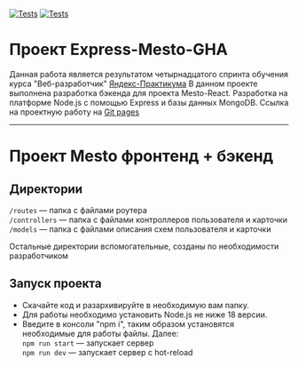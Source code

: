 [![Tests](../../actions/workflows/tests-13-sprint.yml/badge.svg)](../../actions/workflows/tests-13-sprint.yml) [![Tests](../../actions/workflows/tests-14-sprint.yml/badge.svg)](../../actions/workflows/tests-14-sprint.yml)
# Проект Express-Mesto-GHA #
Данная работа является результатом четырнадцатого спринта обучения курса "Веб-разработчик" [Яндекс-Практикума](https://practicum.yandex.ru/ "Сайт Яндекс-Практикума")
В данном проекте выполнена разработка бэкенда для проекта Mesto-React. Разработка на платформе Node.js с помощью Express и базы данных MongoDB.
Ссылка на проектную работу на [Git pages](https://github.com/andreiklepko88/express-mesto-gha.git "Ссылка на проектную работу")
***
# Проект Mesto фронтенд + бэкенд
## Директории

`/routes` — папка с файлами роутера  
`/controllers` — папка с файлами контроллеров пользователя и карточки   
`/models` — папка с файлами описания схем пользователя и карточки  
  
Остальные директории вспомогательные, созданы по необходимости разработчиком

## Запуск проекта
- Скачайте код и разархивируйте в необходимую вам папку.
- Для работы необходимо установить Node.js не ниже 18 версии.
- Введите в консоли "npm i", таким образом установятся необходимые для работы файлы. Далее:  
`npm run start` — запускает сервер   
`npm run dev` — запускает сервер с hot-reload
